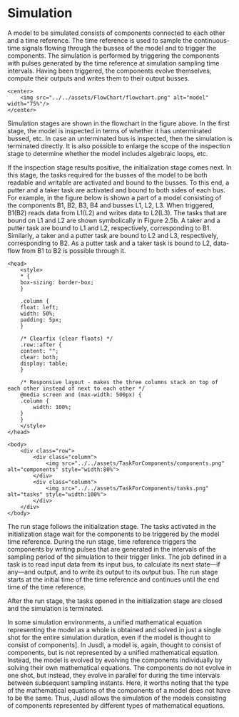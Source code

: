 # Simulation 

A model to be simulated consists of components connected to each other and a time reference. The time reference is used to sample the continuous-time signals flowing through the busses of the model and to trigger the components. The simulation is performed by triggering the components with pulses generated by the time reference at simulation sampling time intervals. Having been triggered, the components evolve themselves, compute their outputs and writes them to their output busses.

```@raw html
<center>
    <img src="../../assets/FlowChart/flowchart.png" alt="model" width="75%"/>
</center>
```

Simulation stages are shown in the flowchart in the figure above. In the first stage, the model is inspected in terms of whether it has unterminated bussed, etc. In case an unterminated bus is inspected, then the simulation is terminated directly. It is also possible to enlarge the scope of the inspection stage to determine whether the model includes algebraic loops, etc.

If the inspection stage results positive, the initialization stage comes next. In this stage, the tasks required for the busses of the model to be both readable and writable are activated and bound to the busses. To this end, a putter and a taker task are activated and bound to both sides of each bus. For example, in the figure below is shown a part of a model consisting of the components B1, B2, B3, B4 and busses L1, L2, L3. When triggered, B1(B2) reads data from L1(L2) and writes data to L2(L3). The tasks that are bound on L1 and L2 are shown symbolically in Figure 2.5b. A taker and a putter task are bound to L1 and L2, respectively, corresponding to B1. Similarly, a taker and a putter task are bound to L2 and L3, respectively, corresponding to B2. As a putter task and a taker task is bound to L2, data-flow from B1 to B2 is possible through it.

```@raw html
<head>
    <style>
    * {
    box-sizing: border-box;
    }

    .column {
    float: left;
    width: 50%;
    padding: 5px;
    }

    /* Clearfix (clear floats) */
    .row::after {
    content: "";
    clear: both;
    display: table;
    }

    /* Responsive layout - makes the three columns stack on top of each other instead of next to each other */
    @media screen and (max-width: 500px) {
    .column {
        width: 100%;
    }
    }
    </style>
</head>

<body>
    <div class="row">
        <div class="column">
            <img src="../../assets/TaskForComponents/components.png" alt="components" style="width:80%">
        </div>
        <div class="column">
            <img src="../../assets/TaskForComponents/tasks.png" alt="tasks" style="width:100%">
        </div>
    </div>
</body>
```

The run stage follows the initialization stage. The tasks activated in the initialization stage wait for the components to be triggered by the model time reference. During the run stage, time reference triggers the components by writing pulses that are generated in the intervals of the sampling period of the simulation to their trigger links. The job defined in a task is to read input data from its input bus, to calculate its next state—if any—and output, and to write its output to its output bus. The run stage starts at the initial time of the time reference and continues until the end time of the time reference.

After the run stage, the tasks opened in the initialization stage are closed and the simulation is terminated.

In some simulation environments, a unified mathematical equation representing the model as a whole is obtained and solved in just a single shot for the entire simulation duration, even if the model is thought to consist of components]. In Jusdl, a model is, again, thought to consist of components, but is not represented by a unified mathematical equation. Instead, the model is evolved by evolving the components individually by solving their own mathematical equations. The components do not evolve in one shot, but instead, they evolve in parallel for during the time intervals between subsequent sampling instants. Here, it worths noting that the type of the mathematical equations of the components of a model does not have to be the same. Thus, Jusdl allows the simulation of the models consisting of components represented by different types of mathematical equations.
